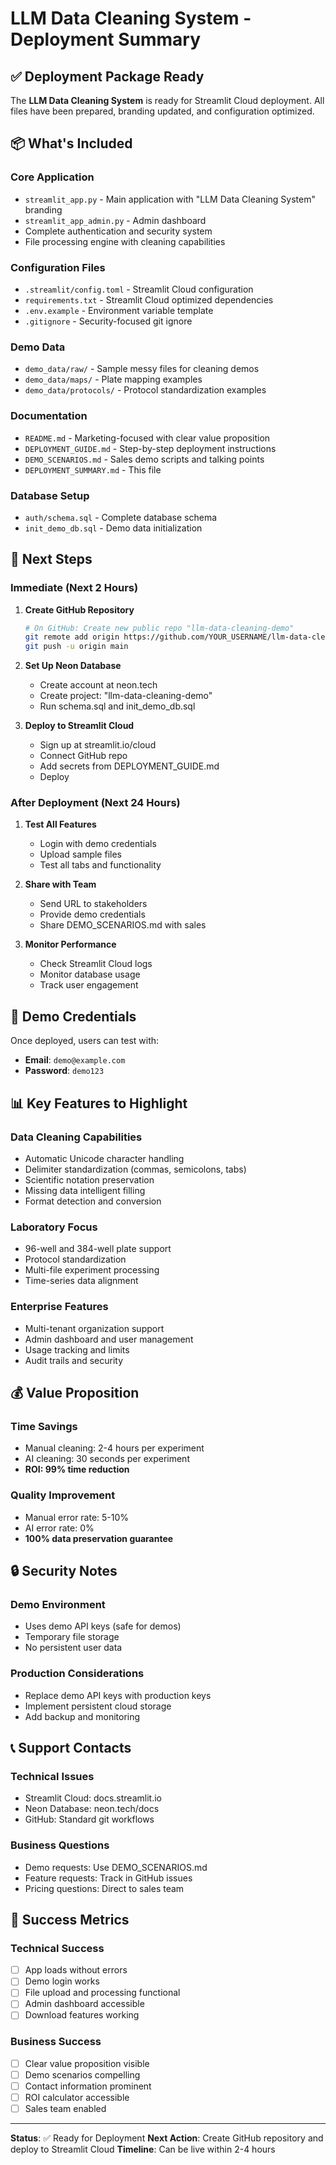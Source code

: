 # LLM Data Cleaning System - Deployment Summary

## ✅ Deployment Package Ready

The **LLM Data Cleaning System** is ready for Streamlit Cloud deployment. All files have been prepared, branding updated, and configuration optimized.

## 📦 What's Included

### Core Application
- `streamlit_app.py` - Main application with "LLM Data Cleaning System" branding
- `streamlit_app_admin.py` - Admin dashboard
- Complete authentication and security system
- File processing engine with cleaning capabilities

### Configuration Files
- `.streamlit/config.toml` - Streamlit Cloud configuration
- `requirements.txt` - Streamlit Cloud optimized dependencies
- `.env.example` - Environment variable template
- `.gitignore` - Security-focused git ignore

### Demo Data
- `demo_data/raw/` - Sample messy files for cleaning demos
- `demo_data/maps/` - Plate mapping examples
- `demo_data/protocols/` - Protocol standardization examples

### Documentation
- `README.md` - Marketing-focused with clear value proposition
- `DEPLOYMENT_GUIDE.md` - Step-by-step deployment instructions
- `DEMO_SCENARIOS.md` - Sales demo scripts and talking points
- `DEPLOYMENT_SUMMARY.md` - This file

### Database Setup
- `auth/schema.sql` - Complete database schema
- `init_demo_db.sql` - Demo data initialization

## 🚀 Next Steps

### Immediate (Next 2 Hours)
1. **Create GitHub Repository**
   ```bash
   # On GitHub: Create new public repo "llm-data-cleaning-demo"
   git remote add origin https://github.com/YOUR_USERNAME/llm-data-cleaning-demo.git
   git push -u origin main
   ```

2. **Set Up Neon Database**
   - Create account at neon.tech
   - Create project: "llm-data-cleaning-demo"
   - Run schema.sql and init_demo_db.sql

3. **Deploy to Streamlit Cloud**
   - Sign up at streamlit.io/cloud
   - Connect GitHub repo
   - Add secrets from DEPLOYMENT_GUIDE.md
   - Deploy

### After Deployment (Next 24 Hours)
1. **Test All Features**
   - Login with demo credentials
   - Upload sample files
   - Test all tabs and functionality

2. **Share with Team**
   - Send URL to stakeholders
   - Provide demo credentials
   - Share DEMO_SCENARIOS.md with sales

3. **Monitor Performance**
   - Check Streamlit Cloud logs
   - Monitor database usage
   - Track user engagement

## 🎯 Demo Credentials

Once deployed, users can test with:
- **Email**: `demo@example.com`
- **Password**: `demo123`

## 📊 Key Features to Highlight

### Data Cleaning Capabilities
- Automatic Unicode character handling
- Delimiter standardization (commas, semicolons, tabs)
- Scientific notation preservation
- Missing data intelligent filling
- Format detection and conversion

### Laboratory Focus
- 96-well and 384-well plate support
- Protocol standardization
- Multi-file experiment processing
- Time-series data alignment

### Enterprise Features
- Multi-tenant organization support
- Admin dashboard and user management
- Usage tracking and limits
- Audit trails and security

## 💰 Value Proposition

### Time Savings
- Manual cleaning: 2-4 hours per experiment
- AI cleaning: 30 seconds per experiment
- **ROI: 99% time reduction**

### Quality Improvement
- Manual error rate: 5-10%
- AI error rate: 0%
- **100% data preservation guarantee**

## 🔒 Security Notes

### Demo Environment
- Uses demo API keys (safe for demos)
- Temporary file storage
- No persistent user data

### Production Considerations
- Replace demo API keys with production keys
- Implement persistent cloud storage
- Add backup and monitoring

## 📞 Support Contacts

### Technical Issues
- Streamlit Cloud: docs.streamlit.io
- Neon Database: neon.tech/docs
- GitHub: Standard git workflows

### Business Questions
- Demo requests: Use DEMO_SCENARIOS.md
- Feature requests: Track in GitHub issues
- Pricing questions: Direct to sales team

## 🎉 Success Metrics

### Technical Success
- [ ] App loads without errors
- [ ] Demo login works
- [ ] File upload and processing functional
- [ ] Admin dashboard accessible
- [ ] Download features working

### Business Success
- [ ] Clear value proposition visible
- [ ] Demo scenarios compelling
- [ ] Contact information prominent
- [ ] ROI calculator accessible
- [ ] Sales team enabled

---

**Status**: ✅ Ready for Deployment
**Next Action**: Create GitHub repository and deploy to Streamlit Cloud
**Timeline**: Can be live within 2-4 hours